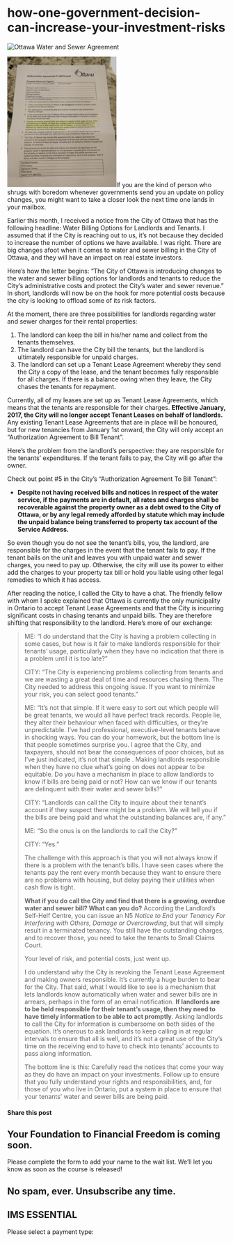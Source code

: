 # how-one-government-decision-can-increase-your-investment-risks
![Ottawa Water and Sewer Agreement](https://yourfinanciallaunchpad.com/wp-content/uploads/elementor/thumbs/Ottawa-Water-and-Sewer-Agreement-qdc6cqrbkvkqbvm1juw1iusf84sbync09asazw9q4o.jpg "ottawa-water-and-sewer-agreement")

![ottawa-water-and-sewer-agreement](attachments/Ottawa-Water-and-Sewer-Agreement-251x300.jpg)If you are the kind of person who shrugs with boredom whenever governments send you an update on policy changes, you might want to take a closer look the next time one lands in your mailbox.

Earlier this month, I received a notice from the City of Ottawa that has the following headline: Water Billing Options for Landlords and Tenants. I assumed that if the City is reaching out to us, it’s not because they decided to increase the number of options we have available. I was right. There are big changes afoot when it comes to water and sewer billing in the City of Ottawa, and they will have an impact on real estate investors.

Here’s how the letter begins: “The City of Ottawa is introducing changes to the water and sewer billing options for landlords and tenants to reduce the City’s administrative costs and protect the City’s water and sewer revenue.” In short, landlords will now be on the hook for more potential costs because the city is looking to offload some of its risk factors.

At the moment, there are three possibilities for landlords regarding water and sewer charges for their rental properties:

1. The landlord can keep the bill in his/her name and collect from the tenants themselves.
2. The landlord can have the City bill the tenants, but the landlord is ultimately responsible for unpaid charges.
3. The landlord can set up a Tenant Lease Agreement whereby they send the City a copy of the lease, and the tenant becomes fully responsible for all charges. If there is a balance owing when they leave, the City chases the tenants for repayment.

Currently, all of my leases are set up as Tenant Lease Agreements, which means that the tenants are responsible for their charges. **Effective January, 2017, the City will no longer accept Tenant Leases on behalf of landlords.** Any existing Tenant Lease Agreements that are in place will be honoured, but for new tenancies from January 1st onward, the City will only accept an “Authorization Agreement to Bill Tenant”.

Here’s the problem from the landlord’s perspective: they are responsible for the tenants’ expenditures. If the tenant fails to pay, the City will go after the owner.

Check out point #5 in the City’s “Authorization Agreement To Bill Tenant”:

- **Despite not having received bills and notices in respect of the water service, if the payments are in default, all rates and charges shall be recoverable against the property owner as a debt owed to the City of Ottawa, or by any legal remedy afforded by statute which may include the unpaid balance being transferred to property tax account of the Service Address.**

So even though you do not see the tenant’s bills, you, the landlord, are responsible for the charges in the event that the tenant fails to pay. If the tenant bails on the unit and leaves you with unpaid water and sewer charges, you need to pay up. Otherwise, the city will use its power to either add the charges to your property tax bill or hold you liable using other legal remedies to which it has access.

After reading the notice, I called the City to have a chat. The friendly fellow with whom I spoke explained that Ottawa is currently the only municipality in Ontario to accept Tenant Lease Agreements and that the City is incurring significant costs in chasing tenants and unpaid bills. They are therefore shifting that responsibility to the landlord. Here’s more of our exchange:

> ME: “I do understand that the City is having a problem collecting in some cases, but how is it fair to make landlords responsible for their tenants’ usage, particularly when they have no indication that there is a problem until it is too late?”
> 
> CITY: “The City is experiencing problems collecting from tenants and we are wasting a great deal of time and resources chasing them. The City needed to address this ongoing issue. If you want to minimize your risk, you can select good tenants.”
> 
> ME: “It’s not that simple. If it were easy to sort out which people will be great tenants, we would all have perfect track records. People lie, they alter their behaviour when faced with difficulties, or they’re unpredictable. I’ve had professional, executive-level tenants behave in shocking ways. You can do your homework, but the bottom line is that people sometimes surprise you. I agree that the City, and taxpayers, should not bear the consequences of poor choices, but as I’ve just indicated, it’s not that simple . Making landlords responsible when they have no clue what’s going on does not appear to be equitable. Do you have a mechanism in place to allow landlords to know if bills are being paid or not? How can we know if our tenants are delinquent with their water and sewer bills?”
> 
> CITY: “Landlords can call the City to inquire about their tenant’s account if they suspect there might be a problem. We will tell you if the bills are being paid and what the outstanding balances are, if any.”
> 
> ME: “So the onus is on the landlords to call the City?”
> 
> CITY: “Yes.”
> 
> The challenge with this approach is that you will not always know if there is a problem with the tenant’s bills. I have seen cases where the tenants pay the rent every month because they want to ensure there are no problems with housing, but delay paying their utilities when cash flow is tight.
> 
> **What if you do call the City and find that there is a growing, overdue water and sewer bill? What can you do?** According the Landlord’s Self-Helf Centre, you can issue an N5 *Notice to End your Tenancy For Interfering with Others, Damage or Overcrowding,* but that will simply result in a terminated tenancy. You still have the outstanding charges, and to recover those, you need to take the tenants to Small Claims Court.
> 
> Your level of risk, and potential costs, just went up.
> 
> I do understand why the City is revoking the Tenant Lease Agreement and making owners responsible. It’s currently a huge burden to bear for the City. That said, what I would like to see is a mechanism that lets landlords know automatically when water and sewer bills are in arrears, perhaps in the form of an email notification. **If landlords are to be held responsible for their tenant’s usage, then they need to have timely information to be able to act promptly**. Asking landlords to call the City for information is cumbersome on both sides of the equation. It’s onerous to ask landlords to keep calling in at regular intervals to ensure that all is well, and it’s not a great use of the City’s time on the receiving end to have to check into tenants’ accounts to pass along information.
> 
> The bottom line is this: Carefully read the notices that come your way as they do have an impact on your investments. Follow up to ensure that you fully understand your rights and responsibilities, and, for those of you who live in Ontario, put a system in place to ensure that your tenants’ water and sewer bills are being paid.

#### Share this post

## Your Foundation to Financial Freedom is coming soon.

Please complete the form to add your name to the wait list. We’ll let you know as soon as the course is released!

## No spam, ever. Unsubscribe any time.

## IMS ESSENTIAL

Please select a payment type: